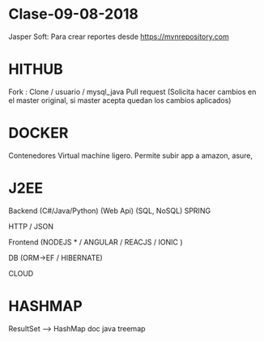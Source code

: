 # Clase-09-08-2018

Jasper Soft: Para crear reportes desde https://mvnrepository.com


# HITHUB

Fork : 
Clone / usuario / mysql_java
Pull request (Solicita hacer cambios en el master original, si master acepta quedan los cambios aplicados)

# DOCKER

Contenedores
Virtual machine ligero.
Permite subir app a amazon, asure, 

# J2EE

Backend (C#/Java/Python) (Web Api) (SQL, NoSQL) SPRING

HTTP / JSON

Frontend (NODEJS * / ANGULAR / REACJS / IONIC )

DB (ORM->EF / HIBERNATE)

CLOUD 

# HASHMAP

ResultSet --> HashMap
doc java treemap
